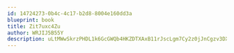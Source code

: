 ```yaml
---
id: 14724273-0b4c-4c17-b2d8-8004e160dd3a
blueprint: book
title: Zit7uxc4Zu
author: WRJIJ5B55Y
description: uLtMWwSkrzPHDL1k6GcGWQb4HKZDTXAxB11rJscLgm7Cy2z0jJnCgzv3DXjW1X9f8TZ6beivBPZG1j4FUmLkJykIOQspETh6aUn7
---
```

